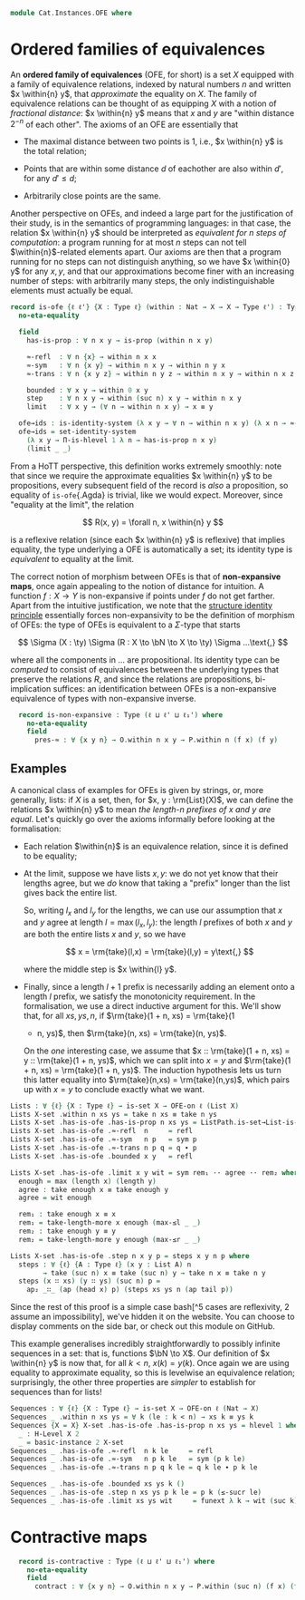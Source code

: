 <!--
```agda
open import Cat.Displayed.Univalence.Thin
open import Cat.Prelude

open import Data.Nat.Properties
open import Data.Nat.Order
open import Data.Nat.Base
open import Data.List hiding (map)
```
-->

```agda
module Cat.Instances.OFE where
```

# Ordered families of equivalences

An **ordered family of equivalences** (OFE, for short) is a set $X$
equipped with a family of equivalence relations, indexed by natural
numbers $n$ and written $x \within{n} y$, that _approximate_ the
equality on $X$. The family of equivalence relations can be thought of
as equipping $X$ with a notion of _fractional distance_: $x \within{n}
y$ means that $x$ and $y$ are "within distance $2^{-n}$ of each other".
The axioms of an OFE are essentially that

- The maximal distance between two points is $1$, i.e., $x
\within{n} y$ is the total relation;

- Points that are within some distance $d$ of eachother are also within
$d'$, for any $d' \le d$;

- Arbitrarily close points are the same.

Another perspective on OFEs, and indeed a large part for the
justification of their study, is in the semantics of programming
languages: in that case, the relation $x \within{n} y$ should be
interpreted as _equivalent for $n$ steps of computation_: a program
running for at most $n$ steps can not tell $\within{n}$-related elements
apart. Our axioms are then that a program running for no steps can not
distinguish anything, so we have $x \within{0} y$ for any $x, y$, and
that our approximations become finer with an increasing number of steps:
with arbitrarily many steps, the only indistinguishable elements must
actually be equal.

```agda
record is-ofe {ℓ ℓ'} {X : Type ℓ} (within : Nat → X → X → Type ℓ') : Type (ℓ ⊔ ℓ') where
  no-eta-equality

  field
    has-is-prop : ∀ n x y → is-prop (within n x y)

    ≈-refl  : ∀ n {x} → within n x x
    ≈-sym   : ∀ n {x y} → within n x y → within n y x
    ≈-trans : ∀ n {x y z} → within n y z → within n x y → within n x z

    bounded : ∀ x y → within 0 x y
    step    : ∀ n x y → within (suc n) x y → within n x y
    limit   : ∀ x y → (∀ n → within n x y) → x ≡ y

  ofe→ids : is-identity-system (λ x y → ∀ n → within n x y) (λ x n → ≈-refl n)
  ofe→ids = set-identity-system
    (λ x y → Π-is-hlevel 1 λ n → has-is-prop n x y)
    (limit _ _)
```

From a HoTT perspective, this definition works extremely smoothly: note
that since we require the approximate equalities $x \within{n} y$ to be
propositions, every subsequent field of the record is _also_ a
proposition, so equality of `is-ofe`{.Agda} is trivial, like we would
expect. Moreover, since "equality at the limit", the relation

$$
R(x, y) = \forall n, x \within{n} y
$$

is a reflexive relation (since each $x \within{n} y$ is reflexive) that
implies equality, the type underlying a OFE is automatically a set; its
identity type is _equivalent_ to equality at the limit.

<!--
```agda
private unquoteDecl eqv = declare-record-iso eqv (quote is-ofe)

opaque instance
  H-Level-is-ofe
    : ∀ {ℓ ℓ'} {X : Type ℓ} {rs : Nat → X → X → Type ℓ'} {n}
    → H-Level (is-ofe rs) (suc n)
  H-Level-is-ofe {X = X} {rs = rs} = prop-instance λ x →
    let
      instance
        hlr : ∀ {n k x y} → H-Level (rs x n y) (suc k)
        hlr = prop-instance (x .is-ofe.has-is-prop _ _ _)

        hs : H-Level X 2
        hs = basic-instance 2 $
          identity-system→hlevel 1 (is-ofe.ofe→ids x) (λ x y → hlevel 1)
    in Iso→is-hlevel 1 eqv (hlevel 1) x

record OFE-on {ℓ} ℓ' (X : Type ℓ) : Type (ℓ ⊔ lsuc ℓ') where
  field
    within     : (n : Nat) (x y : X) → Type ℓ'
    has-is-ofe : is-ofe within
  open is-ofe has-is-ofe public

module
  _ {ℓ ℓ₁ ℓ' ℓ₁'} {X : Type ℓ} {Y : Type ℓ₁} (f : X → Y)
    (O : OFE-on ℓ' X) (P : OFE-on ℓ₁' Y)
  where

  private
    module O = OFE-on O
    module P = OFE-on P
```
-->

The correct notion of morphism between OFEs is that of **non-expansive
maps**, once again appealing to the notion of distance for intuition. A
function $f : X \to Y$ is non-expansive if points under $f$ do not get
farther. Apart from the intuitive justification, we note that the
[structure identity principle][sip] essentially forces non-expansivity
to be the definition of morphism of OFEs: the type of OFEs is equivalent
to a $\Sigma$-type that starts

$$
\Sigma (X : \ty) \Sigma (R : X \to \bN \to X \to \ty) \Sigma ...\text{,}
$$

where all the components in $...$ are propositional. Its identity type
can be _computed_ to consist of equivalences between the underlying
types that preserve the relations $R$, and since the relations are
propositions, bi-implication suffices: an identification between OFEs is
a non-expansive equivalence of types with non-expansive inverse.

[sip]: 1Lab.Univalence.SIP.html

```agda
  record is-non-expansive : Type (ℓ ⊔ ℓ' ⊔ ℓ₁') where
    no-eta-equality
    field
      pres-≈ : ∀ {x y n} → O.within n x y → P.within n (f x) (f y)
```

<!--
```agda

module _ {ℓa ℓb ℓa' ℓb'} {A : Type ℓa} {B : Type ℓb} (O : OFE-on ℓa' A) (P : OFE-on ℓb' B)
  where

  private
    module O = OFE-on O
    module P = OFE-on P

  record _→ⁿᵉ_ : Type (ℓa ⊔ ℓb ⊔ ℓa' ⊔ ℓb') where
    field
      map    : A → B
      pres-≈ : ∀ n {x y} → O.within n x y → P.within n (map x) (map y)

open _→ⁿᵉ_ public

module _ {ℓa ℓb ℓa' ℓb'} {A : Type ℓa} {B : Type ℓb} {O : OFE-on ℓa' A} {P : OFE-on ℓb' B} where
  private module P = OFE-on P

  Nonexp-ext : ∀ {f g : O →ⁿᵉ P} → (∀ x → f .map x ≡ g .map x) → f ≡ g
  Nonexp-ext α i .map z = α z i
  Nonexp-ext {f = f} {g} α i .pres-≈ n {x} {y} β =
    is-prop→pathp (λ i → P.has-is-prop n (α x i) (α y i)) (f .pres-≈ n β) (g .pres-≈ n β) i

private unquoteDecl eqv' = declare-record-iso eqv' (quote is-non-expansive)

instance
  H-Level-is-non-expansive
    : ∀ {ℓ ℓ₁ ℓ' ℓ₁'} {X : Type ℓ} {Y : Type ℓ₁} {f : X → Y}
        {O : OFE-on ℓ' X} {P : OFE-on ℓ₁' Y} {n}
    → H-Level (is-non-expansive f O P) (suc n)
  H-Level-is-non-expansive {P = P} = prop-instance (Iso→is-hlevel 1 eqv' (hlevel 1)) where
    module P = OFE-on P
    instance
      hlr : ∀ {n k x y} → H-Level (P.within x n y) (suc k)
      hlr = prop-instance (P .OFE-on.has-is-prop _ _ _)

open is-non-expansive

OFE-structure : ∀ {ℓ ℓ'} → Thin-structure (ℓ ⊔ ℓ') (OFE-on {ℓ} ℓ')
∣ OFE-structure .is-hom f O P ∣ = is-non-expansive f O P
OFE-structure .is-hom f O P .is-tr = hlevel 1
OFE-structure .id-is-hom .pres-≈ w = w
OFE-structure .∘-is-hom f g α β .pres-≈ w = α .pres-≈ (β .pres-≈ w)
OFE-structure .id-hom-unique {s = s} {t = t} α β = q where
  module s = OFE-on s
  module t = OFE-on t

  p : ∀ x y n → (s.within x n y) ≃ (t.within x n y)
  p x y n = prop-ext (s.has-is-prop _ _ _) (t.has-is-prop _ _ _)
    (α .pres-≈) (β .pres-≈)

  q : s ≡ t
  q i .OFE-on.within x n y = ua (p x y n) i
  q i .OFE-on.has-is-ofe = is-prop→pathp
    (λ i → hlevel {T = is-ofe (λ x n y → ua (p x y n) i)} 1)
    s.has-is-ofe t.has-is-ofe i

OFEs : ∀ ℓ ℓ' → Precategory (lsuc (ℓ ⊔ ℓ')) (ℓ ⊔ ℓ')
OFEs ℓ ℓ' = Structured-objects (OFE-structure {ℓ} {ℓ'})
module OFEs {ℓ ℓ'} = Precategory (OFEs ℓ ℓ')

OFE : ∀ ℓ ℓ' → Type (lsuc (ℓ ⊔ ℓ'))
OFE ℓ ℓ' = OFEs.Ob {ℓ} {ℓ'}

open OFE-on hiding (ofe→ids) public
open is-ofe public
open is-non-expansive public
```
-->

## Examples

A canonical class of examples for OFEs is given by strings, or, more
generally, lists: if $X$ is a set, then, for $x, y : \rm{List}(X)$, we
can define the relations $x \within{n} y$ to mean _the length-$n$
prefixes of $x$ and $y$ are equal_. Let's quickly go over the axioms
informally before looking at the formalisation:

- Each relation $\within{n}$ is an equivalence relation, since it is
  defined to be equality;

- At the limit, suppose we have lists $x, y$: we do not yet know that
  their lengths agree, but we _do_ know that taking a "prefix" longer than
  the list gives back the entire list.

  So, writing $l_x$ and $l_y$ for the lengths, we can use our assumption
  that $x$ and $y$ agree at length $l = \max(l_x, l_y)$: the length $l$
  prefixes of both $x$ and $y$ are both the entire lists $x$ and $y$, so
  we have

  $$
  x = \rm{take}(l,x) = \rm{take}(l,y) = y\text{,}
  $$

  where the middle step is $x \within{l} y$.

- Finally, since a length $l+1$ prefix is necessarily adding an element
  onto a length $l$ prefix, we satisfy the monotonicity requirement. In
  the formalisation, we use a direct inductive argument for this. We'll
  show that, for all $xs, ys, n$, if $\rm{take}(1 + n, xs) = \rm{take}(1
  + n, ys)$, then $\rm{take}(n, xs) = \rm{take}(n, ys)$.

  On the _one_ interesting case, we assume that $x :: \rm{take}(1 + n,
  xs) = y :: \rm{take}(1 + n, ys)$, which we can split into $x = y$ and
  $\rm{take}(1 + n, xs) = \rm{take}(1 + n, ys)$. The induction
  hypothesis lets us turn this latter equality into $\rm{take}(n,xs) =
  \rm{take}(n,ys)$, which pairs up with $x = y$ to conclude exactly what
  we want.

```agda
Lists : ∀ {ℓ} {X : Type ℓ} → is-set X → OFE-on ℓ (List X)
Lists X-set .within n xs ys = take n xs ≡ take n ys
Lists X-set .has-is-ofe .has-is-prop n xs ys = ListPath.is-set→List-is-set X-set _ _
Lists X-set .has-is-ofe .≈-refl  n     = refl
Lists X-set .has-is-ofe .≈-sym   n p   = sym p
Lists X-set .has-is-ofe .≈-trans n p q = q ∙ p
Lists X-set .has-is-ofe .bounded x y   = refl

Lists X-set .has-is-ofe .limit x y wit = sym rem₁ ·· agree ·· rem₂ where
  enough = max (length x) (length y)
  agree : take enough x ≡ take enough y
  agree = wit enough

  rem₁ : take enough x ≡ x
  rem₁ = take-length-more x enough (max-≤l _ _)
  rem₂ : take enough y ≡ y
  rem₂ = take-length-more y enough (max-≤r _ _)

Lists X-set .has-is-ofe .step n x y p = steps x y n p where
  steps : ∀ {ℓ} {A : Type ℓ} (x y : List A) n
        → take (suc n) x ≡ take (suc n) y → take n x ≡ take n y
  steps (x ∷ xs) (y ∷ ys) (suc n) p =
    ap₂ _∷_ (ap (head x) p) (steps xs ys n (ap tail p))
```

Since the rest of this proof is a simple case bash[^5 cases are
reflexivity, 2 assume an impossibility], we've hidden it on the website.
You can choose to display comments on the side bar, or check out this
module on GitHub.

<!--
```agda
  steps []       []       zero    p = refl
  steps []       []       (suc n) p = refl
  steps []       (x ∷ ys) zero    p = refl
  steps (x ∷ xs) (y ∷ ys) zero    p = refl
  steps (x ∷ xs) []       zero    p = refl
  steps []       (x ∷ ys) (suc n) p = absurd (∷≠[] (sym p))
  steps (x ∷ xs) []       (suc n) p = absurd (∷≠[] p)
```
-->

This example generalises incredibly straightforwardly to possibly
infinite sequences in a set: that is, functions $\bN \to X$. Our
definition of $x \within{n} y$ is now that, for all $k \lt n$, $x(k) =
y(k)$. Once again we are using equality to approximate equality, so this
is levelwise an equivalence relation; surprisingly, the other three
properties are _simpler_ to establish for sequences than for lists!

```agda
Sequences : ∀ {ℓ} {X : Type ℓ} → is-set X → OFE-on ℓ (Nat → X)
Sequences _ .within n xs ys = ∀ k (le : k < n) → xs k ≡ ys k
Sequences {X = X} X-set .has-is-ofe .has-is-prop n xs ys = hlevel 1 where instance
  _ : H-Level X 2
  _ = basic-instance 2 X-set
Sequences _ .has-is-ofe .≈-refl  n k le     = refl
Sequences _ .has-is-ofe .≈-sym   n p k le   = sym (p k le)
Sequences _ .has-is-ofe .≈-trans n p q k le = q k le ∙ p k le

Sequences _ .has-is-ofe .bounded xs ys k ()
Sequences _ .has-is-ofe .step n xs ys p k le = p k (≤-sucr le)
Sequences _ .has-is-ofe .limit xs ys wit     = funext λ k → wit (suc k) k ≤-refl
```

# Contractive maps

<!--
```agda
module
  _ {ℓ ℓ₁ ℓ' ℓ₁'} {X : Type ℓ} {Y : Type ℓ₁} (f : X → Y)
    (O : OFE-on ℓ' X) (P : OFE-on ℓ₁' Y)
  where

  private
    module O = OFE-on O
    module P = OFE-on P
```
-->

```agda
  record is-contractive : Type (ℓ ⊔ ℓ' ⊔ ℓ₁') where
    no-eta-equality
    field
      contract : ∀ {x y n} → O.within n x y → P.within (suc n) (f x) (f y)
```

<!--
```agda
private unquoteDecl eqv'' = declare-record-iso eqv'' (quote is-contractive)

instance
  H-Level-is-contractive
    : ∀ {ℓ ℓ₁ ℓ' ℓ₁'} {X : Type ℓ} {Y : Type ℓ₁} {f : X → Y}
        {O : OFE-on ℓ' X} {P : OFE-on ℓ₁' Y} {n}
    → H-Level (is-contractive f O P) (suc n)
  H-Level-is-contractive {P = P} = prop-instance (Iso→is-hlevel 1 eqv'' (hlevel 1)) where
    module P = OFE-on P
    instance
      hlr : ∀ {n k x y} → H-Level (P.within x n y) (suc k)
      hlr = prop-instance (P .OFE-on.has-is-prop _ _ _)

module _ {ℓa ℓb ℓa' ℓb'} {A : Type ℓa} {B : Type ℓb} (O : OFE-on ℓa' A) (P : OFE-on ℓb' B)
  where

  private
    module O = OFE-on O
    module P = OFE-on P

  record _→ᶜᵒⁿ_ : Type (ℓa ⊔ ℓb ⊔ ℓa' ⊔ ℓb') where
    field
      map      : A → B
      contract : ∀ n {x y} → O.within n x y → P.within (suc n) (map x) (map y)

open _→ᶜᵒⁿ_ public
open is-contractive public
```
-->

<!--
```agda
module OFE-Notation {ℓ ℓ'} {X : Type ℓ} ⦃ O : OFE-on ℓ' X ⦄ where
  private module O = OFE-on O
  _≈[_]_ : X → Nat → X → Type ℓ'
  x ≈[ n ] y = O.within n x y

module OFE-H-Level {ℓ ℓ'} {X : Type ℓ} (O : OFE-on ℓ' X) where
  private module O = OFE-on O
  open OFE-Notation ⦃ O ⦄
  instance
    H-Level-≈ : ∀ {n k x y} → H-Level (x ≈[ n ] y) (suc k)
    H-Level-≈ = prop-instance (O.has-is-prop _ _ _)

from-ofe-on : ∀ {ℓ ℓ'} {X : Type ℓ} → OFE-on ℓ' X → OFEs.Ob
∣ from-ofe-on {X = X} O .fst ∣ = X
from-ofe-on O .fst .is-tr = identity-system→hlevel 1 (OFE-on.ofe→ids O) λ x y → Π-is-hlevel 1 λ n → OFE-on.has-is-prop O n x y
from-ofe-on O .snd = O
```
-->
